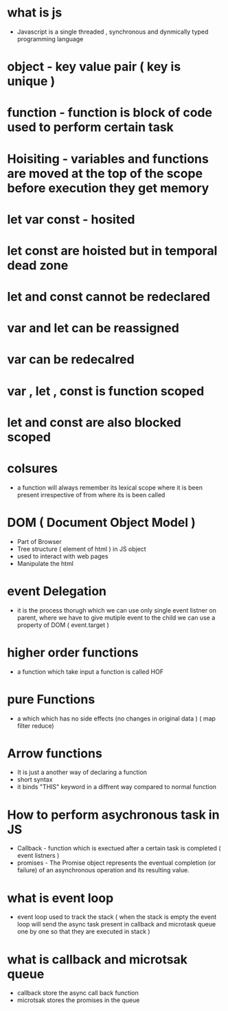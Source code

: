# what is js 
- Javascript is a single threaded , synchronous and dynmically typed programming language 

# object - key value pair ( key is unique )
# function - function is block of code used to perform certain task 
# Hoisiting - variables and functions are moved at the top of the scope before execution they  get memory 
# let var const - hosited 
# let const are hoisted but in temporal dead zone 
# let and const cannot be redeclared 
# var and let can be reassigned 
# var can be redecalred 
# var , let , const  is function scoped 
# let and const are also blocked scoped 

# colsures 
- a function will always remember its lexical scope where it is been present irrespective of from where its  is been called 

# DOM ( Document Object Model )
- Part of Browser 
- Tree structure ( element of html ) in JS object 
- used to interact with web pages 
- Manipulate the html 

# event Delegation 
- it is the process thorugh which we can use only single event listner on parent, where we have to give mutiple event to the child we can use a property of DOM ( event.target )

# higher order functions 
- a function which take input a function is called HOF 

# pure Functions  
- a which which has no side effects (no changes in  original data ) ( map filter reduce)

# Arrow functions 
- It is just a another way of declaring a function 
- short syntax 
- it binds "THIS" keyword in a diffrent way  compared to normal function 

# How to perform asychronous task in JS 
- Callback  - function which is exectued after a certain task is completed ( event listners )
- promises  - The Promise object represents the eventual completion (or failure) of an asynchronous operation and its resulting value.


# what is event loop 
- event loop used to track the stack ( when the stack is empty the event loop will send the async task present in callback and microtask queue one by one so that they are executed in stack )

# what is callback and microtsak queue 
- callback store the async call back function 
- microtsak stores the promises in the queue 

